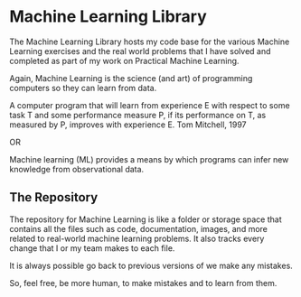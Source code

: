 # Machine Learning Library

The Machine Learning Library hosts my code base for the various Machine Learning exercises and the real world problems that I have solved and completed as part of my work on Practical Machine Learning. 

Again, Machine Learning is the science (and art) of programming computers so they can learn from data.

A computer program that will learn from experience E with respect to some task T and some performance measure P, if its performance on T, as measured by P, improves with experience E.
Tom Mitchell, 1997

OR

Machine learning (ML) provides a means by which programs can infer new knowledge from observational data.

## The Repository

The repository for Machine Learning is like a folder or storage space that contains all the files such as code, documentation, images, and more related to real-world machine learning problems. It also tracks every change that I or my team makes to each file. 

It is always possible go back to previous versions of we make any mistakes.

So, feel free, be more human, to make mistakes and to learn from them.
